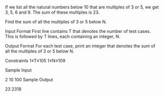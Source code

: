 If we list all the natural numbers below 10 that are multiples of 3 or 5, we get 3, 5, 6 and 9. The sum of these multiples is 23.

Find the sum of all the multiples of 3 or 5 below N.

Input Format 
First line contains T that denotes the number of test cases. This is followed by T lines, each containing an integer, N.

Output Format 
For each test case, print an integer that denotes the sum of all the multiples of 3 or 5 below N.

Constraints 
1≤T≤105 
1≤N≤109

Sample Input

2
10
100
Sample Output

23
2318